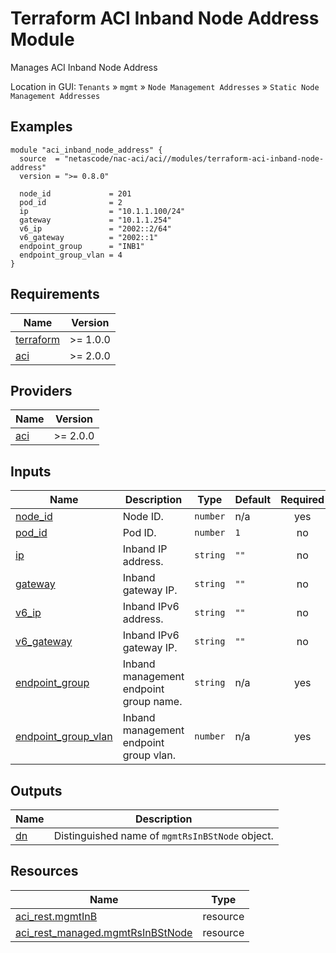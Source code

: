 <!-- BEGIN_TF_DOCS -->
# Terraform ACI Inband Node Address Module

Manages ACI Inband Node Address

Location in GUI:
`Tenants` » `mgmt` » `Node Management Addresses` » `Static Node Management Addresses`

## Examples

```hcl
module "aci_inband_node_address" {
  source  = "netascode/nac-aci/aci//modules/terraform-aci-inband-node-address"
  version = ">= 0.8.0"

  node_id             = 201
  pod_id              = 2
  ip                  = "10.1.1.100/24"
  gateway             = "10.1.1.254"
  v6_ip               = "2002::2/64"
  v6_gateway          = "2002::1"
  endpoint_group      = "INB1"
  endpoint_group_vlan = 4
}
```

## Requirements

| Name | Version |
|------|---------|
| <a name="requirement_terraform"></a> [terraform](#requirement\_terraform) | >= 1.0.0 |
| <a name="requirement_aci"></a> [aci](#requirement\_aci) | >= 2.0.0 |

## Providers

| Name | Version |
|------|---------|
| <a name="provider_aci"></a> [aci](#provider\_aci) | >= 2.0.0 |

## Inputs

| Name | Description | Type | Default | Required |
|------|-------------|------|---------|:--------:|
| <a name="input_node_id"></a> [node\_id](#input\_node\_id) | Node ID. | `number` | n/a | yes |
| <a name="input_pod_id"></a> [pod\_id](#input\_pod\_id) | Pod ID. | `number` | `1` | no |
| <a name="input_ip"></a> [ip](#input\_ip) | Inband IP address. | `string` | `""` | no |
| <a name="input_gateway"></a> [gateway](#input\_gateway) | Inband gateway IP. | `string` | `""` | no |
| <a name="input_v6_ip"></a> [v6\_ip](#input\_v6\_ip) | Inband IPv6 address. | `string` | `""` | no |
| <a name="input_v6_gateway"></a> [v6\_gateway](#input\_v6\_gateway) | Inband IPv6 gateway IP. | `string` | `""` | no |
| <a name="input_endpoint_group"></a> [endpoint\_group](#input\_endpoint\_group) | Inband management endpoint group name. | `string` | n/a | yes |
| <a name="input_endpoint_group_vlan"></a> [endpoint\_group\_vlan](#input\_endpoint\_group\_vlan) | Inband management endpoint group vlan. | `number` | n/a | yes |

## Outputs

| Name | Description |
|------|-------------|
| <a name="output_dn"></a> [dn](#output\_dn) | Distinguished name of `mgmtRsInBStNode` object. |

## Resources

| Name | Type |
|------|------|
| [aci_rest.mgmtInB](https://registry.terraform.io/providers/CiscoDevNet/aci/latest/docs/resources/rest) | resource |
| [aci_rest_managed.mgmtRsInBStNode](https://registry.terraform.io/providers/CiscoDevNet/aci/latest/docs/resources/rest_managed) | resource |
<!-- END_TF_DOCS -->